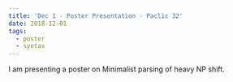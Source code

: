 ```yaml
---
title: 'Dec 1 - Poster Presentation - Paclic 32'
date: 2018-12-01
tags:
  - poster
  - syntax
---
```


I am presenting a poster on Minimalist parsing of heavy NP shift. 